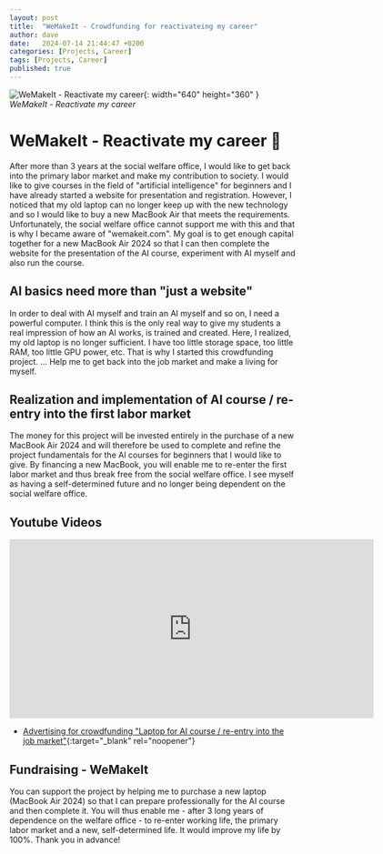 ```yaml
---
layout: post
title:  "WeMakeIt - Crowdfunding for reactivateing my career"
author: dave
date:   2024-07-14 21:44:47 +0200
categories: [Projects, Career]
tags: [Projects, Career]
published: true
---
```


![WeMakeIt - Reactivate my career](../../assets/img/projects/kikurs/kikurs_head_image-640x360_edt.png){: width="640" height="360" }
_WeMakeIt - Reactivate my career_

<script src="https://wemakeit.com/static-assets/widgets/project.js" async="async"></script>
<wemakeit-project locale="de" slug="notebook-for-ai-course"></wemakeit-project>

# WeMakeIt - Reactivate my career 🚀
After more than 3 years at the social welfare office, I would like to get back into the primary labor market and make my contribution to society. I would like to give courses in the field of "artificial intelligence" for beginners and I have already started a website for presentation and registration. However, I noticed that my old laptop can no longer keep up with the new technology and so I would like to buy a new MacBook Air that meets the requirements. Unfortunately, the social welfare office cannot support me with this and that is why I became aware of "wemakeit.com". My goal is to get enough capital together for a new MacBook Air 2024 so that I can then complete the website for the presentation of the AI course, experiment with AI myself and also run the course.

## AI basics need more than "just a website"
In order to deal with AI myself and train an AI myself and so on, I need a powerful computer. I think this is the only real way to give my students a real impression of how an AI works, is trained and created. Here, I realized, my old laptop is no longer sufficient. I have too little storage space, too little RAM, too little GPU power, etc. That is why I started this crowdfunding project. ... Help me to get back into the job market and make a living for myself.

## Realization and implementation of AI course / re-entry into the first labor market
The money for this project will be invested entirely in the purchase of a new MacBook Air 2024 and will therefore be used to complete and refine the project fundamentals for the AI courses for beginners that I would like to give. By financing a new MacBook, you will enable me to re-enter the first labor market and thus break free from the social welfare office. I see myself as having a self-determined future and no longer being dependent on the social welfare office.

## Youtube Videos
<iframe width="640" height="315" src="https://www.youtube.com/embed/QNWxVl62PZ0" frameborder="0" allowfullscreen></iframe>
<br>

- [Advertising for crowdfunding "Laptop for AI course / re-entry into the job market"](https://www.youtube.com/watch?v=QNWxVl62PZ0){:target="_blank" rel="noopener"}

## Fundraising - WeMakeIt
You can support the project by helping me to purchase a new laptop (MacBook Air 2024) so that I can prepare professionally for the AI course and then complete it. You will thus enable me - after 3 long years of dependence on the welfare office - to re-enter working life, the primary labor market and a new, self-determined life. It would improve my life by 100%. Thank you in advance!

<wemakeit-project locale="en" slug="notebook-for-ai-course"></wemakeit-project>